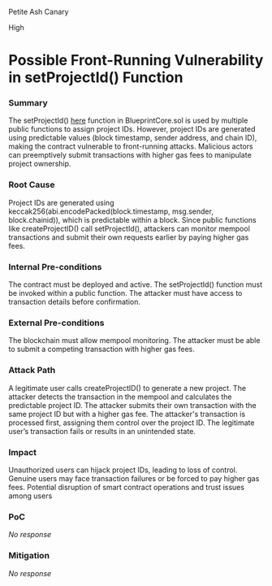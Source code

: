 Petite Ash Canary

High

# Possible Front-Running Vulnerability in setProjectId() Function

### Summary

The setProjectId() [here](https://github.com/sherlock-audit/2025-03-crestal-network/blob/main/crestal-omni-contracts/src/BlueprintCore.sol#L175) function in BlueprintCore.sol is used by multiple public functions to assign project IDs. However, project IDs are generated using predictable values (block timestamp, sender address, and chain ID), making the contract vulnerable to front-running attacks. Malicious actors can preemptively submit transactions with higher gas fees to manipulate project ownership.

### Root Cause

Project IDs are generated using keccak256(abi.encodePacked(block.timestamp, msg.sender, block.chainid)), which is predictable within a block. Since public functions like createProjectID() call setProjectId(), attackers can monitor mempool transactions and submit their own requests earlier by paying higher gas fees.

### Internal Pre-conditions

The contract must be deployed and active.
The setProjectId() function must be invoked within a public function.
The attacker must have access to transaction details before confirmation.

### External Pre-conditions

The blockchain must allow mempool monitoring.
The attacker must be able to submit a competing transaction with higher gas fees.

### Attack Path

A legitimate user calls createProjectID() to generate a new project.
The attacker detects the transaction in the mempool and calculates the predictable project ID.
The attacker submits their own transaction with the same project ID but with a higher gas fee.
The attacker's transaction is processed first, assigning them control over the project ID.
The legitimate user’s transaction fails or results in an unintended state.

### Impact

Unauthorized users can hijack project IDs, leading to loss of control.
Genuine users may face transaction failures or be forced to pay higher gas fees.
Potential disruption of smart contract operations and trust issues among users

### PoC

_No response_

### Mitigation

_No response_